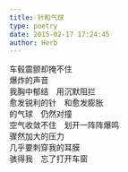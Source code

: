```yaml
---  
title: 针和气球  
type: poetry  
date: 2015-02-17 17:24:45  
author: Herb    
---  
```

车毂震颤却掩不住  
爆炸的声音  
我胸中郁结　用沉默阻拦  
愈发锐利的针　和愈发膨胀  
的气球　仍然对撞  
空气收敛不住　划开一阵阵爆鸣  
骤然加大的压力  
几乎要刺穿我的耳膜  
骇得我　忘了打开车窗  
